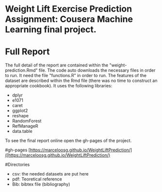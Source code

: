 # Weight Lift Exercise Prediction Assignment: Cousera Machine Learning final project.

# Full Report
The full detail of the report are contained within the  "weight-prediction.Rmd" file.
The code auto downloads the necessary files in order to run. It need the file "functions.R" in order to run.
The features of the dataset are described within the Rmd file (there was no time to construct an appropriate cookbook).
It uses the following libraries:

* dplyr
* e1071
* caret
* ggplot2
* reshape
* RandomForest
* RefManageR
* data.table

To see the final report online open the gh-pages of the project.

#gh-pages
[https://marceloosg.github.io/WeightLiftPrediction/]([https://marceloosg.github.io/WeightLiftPrediction/)

#Directories

* csv: the needed datasets are put here
* pdf: Teoretical reference 
* Bib: bibtex file (bibliography)

